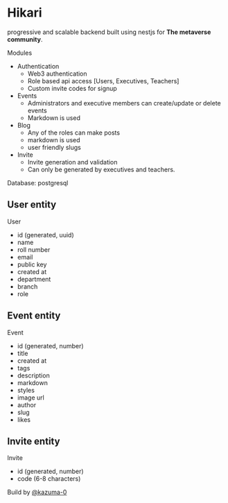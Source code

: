  # Hikari
 
 progressive and scalable backend built using nestjs for **The metaverse community**.

 Modules
 + Authentication
   + Web3 authentication
   + Role based api access [Users, Executives, Teachers]
   + Custom invite codes for signup
 + Events
   + Administrators and executive members can create/update or delete events
   + Markdown is used
+ Blog
   + Any of the roles can make posts
   + markdown is used
   + user friendly slugs
+ Invite
   + Invite generation and validation
   + Can only be generated by executives and teachers.

Database: postgresql

## User entity
User
  + id (generated, uuid)
  + name
  + roll number
  + email
  + public key
  + created at
  + department
  + branch
  + role

## Event entity
Event
  + id (generated, number)
  + title
  + created at
  + tags
  + description
  + markdown
  + styles
  + image url
  + author
  + slug
  + likes

## Invite entity
Invite
  + id (generated, number)
  + code (6-8 characters)


Build by [@kazuma-0](https://github.com/kazuma-0/Hikari/edit/master/README.md)
 
